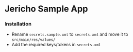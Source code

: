 # Jericho Sample App

### Installation
- Rename `secrets.sample.xml` to `secrets.xml` and move it to `src/main/res/values/`
- Add the required keys/tokens in `secrets.xml`